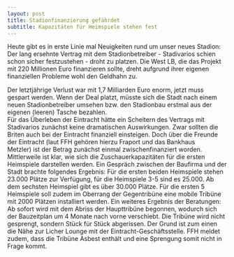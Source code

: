 ```yaml
---
layout: post
title: Stadionfinanzierung gefährdet
subtitle: Kapazitäten für Heimspiele stehen fest
---
```


Heute gibt es in erste Linie mal Neuigkeiten rund um unser neues Stadion: Der lang ersehnte Vertrag mit dem Stadionbetreiber - Stadivarios schien schon sicher festzustehen - droht zu platzen. Die West LB, die das Projekt mit 220 Millionen Euro finanzieren sollte, dreht aufgrund ihrer eigenen finanziellen Probleme wohl den Geldhahn zu. 

Der letztjährige Verlust war mit 1,7 Milliarden Euro enorm, jetzt muss gespart werden. Wenn der Deal platzt, müsste sich die Stadt nach einem neuen Stadionbetreiber umsehen bzw. den Stadionbau erstmal aus der eigenen (leeren) Tasche bezahlen.  
Für das Überleben der Eintracht hätte ein Scheitern des Vertrags mit Stadivarios zunächst keine dramatischen Auswirkungen. Zwar sollten die Briten auch bei der Eintracht finanziell einsteigen. Doch über die Freunde der Eintracht (laut FFH gehören hierzu Fraport und das Bankhaus Metzler) ist der Betrag zunächst einmal zwischenfinanziert worden.  
Mittlerweile ist klar, wie sich die Zuschauerkapazitäten für die ersten Heimspiele darstellen werden. Ein Gespräch zwischen der Baufirma und der Stadt brachte folgendes Ergebnis: Für die ersten beiden Heimspiele stehen 23.000 Plätze zur Verfügung, für die Heimspiele 3-5 sind es 25.000. Ab dem sechsten Heimspiel gibt es über 30.000 Plätze. Für die ersten 5 Heimspiele soll zudem im Oberrang der Gegentribüne eine mobile Tribüne mit 2000 Plätzen installiert werden. Ein weiteres Ergebnis der Beratungen: Ab sofort wird mit dem Abriss der Haupttribüne begonnen, wodurch sich der Bauzeitplan um 4 Monate nach vorne verschiebt. Die Tribüne wird nicht gesprengt, sondern Stück für Stück abgerissen. Der Grund ist zum einen die Nähe zur Licher Lounge mit der Eintracht-Geschäftsstelle. FFH meldet zudem, dass die Tribüne Asbest enthält und eine Sprengung somit nicht in Frage kommt.
